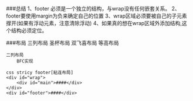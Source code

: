 ###总结
    1、footer 必须是一个独立的结构，与wrap没有任何嵌套关系。
    2、footer要使用margin为负来确定自己的位置
    3、wrap区域必须要被自己的子元素撑开(如果有浮动元素，注意清除浮动)
    4、如果真的想在wrap区域外添加结构,这个结构必须定位。

###布局
    三列布局
        圣杯布局
        双飞喜布局
        等高布局

    二列布局
        BFC实现

    css stricy footer[粘连布局]
    <div id="wrap">
        <div id="main">####</div>
    </div>
    <div id="footer">####</div>